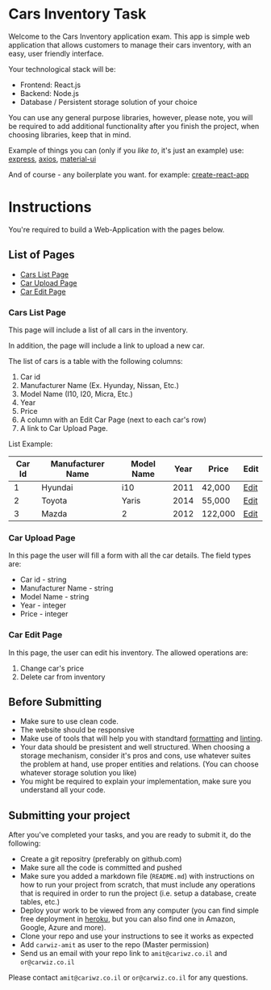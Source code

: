 # Cars Inventory Task
Welcome to the Cars Inventory application exam. This app is simple web application that allows customers to manage their cars inventory, with an easy, user friendly interface.

Your technological stack will be:
* Frontend: React.js
* Backend: Node.js
* Database / Persistent storage solution of your choice

You can use any general purpose libraries, however, please note, you will be required to add additional functionality after you finish the project, when choosing libraries, keep that in mind.

Example of things you can (only if you _like to_, it's just an example) use:
[express](https://expressjs.com/),
[axios](https://github.com/axios/axios),
[material-ui](https://material-ui.com/)

And of course - any boilerplate you want. for example:
[create-react-app](https://github.com/facebook/create-react-app)


# Instructions

You're required to build a Web-Application with the pages below.

## List of Pages
 * [Cars List Page](#cars-list-page)
 * [Car Upload Page](#car-upload-page)
 * [Car Edit Page](#car-edit-page)

### Cars List Page
This page will include a list of all cars in the inventory.

In addition, the page will include a link to upload a new car.

The list of cars is a table with the following columns:
 1. Car id
 2. Manufacturer Name (Ex. Hyunday, Nissan, Etc.)
 3. Model Name (I10, I20, Micra, Etc.)
 4. Year 
 5. Price 
 6. A column with an Edit Car Page (next to each car's row)
 7. A link to Car Upload Page.

List Example:

| Car Id | Manufacturer Name | Model Name | Year | Price| Edit |
|:-------:| --------------- | ------------- | ------------- | ------------- | ------------- |
| 1       | Hyundai   | i10 | 2011 | 42,000 | [Edit](#car-edit-page) |
| 2       | Toyota   | Yaris | 2014 | 55,000 | [Edit](#car-edit-page) |
| 3       | Mazda   | 2 | 2012 | 122,000 | [Edit](#car-edit-page) |


### Car Upload Page
In this page the user will fill a form with all the car details. The field types are:
* Car id - string
* Manufacturer Name - string
* Model Name - string
* Year - integer
* Price - integer


### Car Edit Page
In this page, the user can edit his inventory. The allowed operations are:
1. Change car's price
2. Delete car from inventory


## Before Submitting
* Make sure to use clean code.
* The website should be responsive
* Make use of tools that will help you with standtard [formatting](https://prettier.io/) and [linting](https://eslint.org/).
* Your data should be presistent and well structured. When choosing a storage mechanism, consider it's pros and cons, use whatever suites the problem at hand, use proper entities and relations. (You can choose whatever storage solution you like)
* You might be required to explain your implementation, make sure you understand all your code.

## Submitting your project
After you've completed your tasks, and you are ready to submit it, do the following:
* Create a git repositry (preferably on github.com)
* Make sure all the code is committed and pushed
* Make sure you added a markdown file (`README.md`) with instructions on how to run your project from scratch, that must include any operations that is required in order to run the project (i.e. setup a database, create tables, etc.)
* Deploy your work to be viewed from any computer (you can find simple free deployment in [heroku](https://www.heroku.com/), but you can also find one in Amazon, Google, Azure and more).
* Clone your repo and use your instructions to see it works as expected
* Add `carwiz-amit` as user to the repo (Master permission)
* Send us an email with your repo link to `amit@cariwz.co.il` and `or@carwiz.co.il` 

Please contact `amit@cariwz.co.il` or `or@carwiz.co.il` for any questions.
